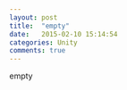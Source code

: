```yaml
---
layout: post
title:  "empty"
date:   2015-02-10 15:14:54
categories: Unity
comments: true
---
```

empty
